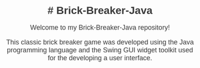 <div style="text-align: center; font-family: Arial, sans-serif;">
  <h1 style="color: #3A3A3A;"># Brick-Breaker-Java</h1>
  <p style="color: #3A3A3A; font-size: 18px;">Welcome to my Brick-Breaker-Java repository!</p>
  <p style="color: #3A3A3A; font-size: 18px;">This classic brick breaker game was developed using the Java programming language and the Swing GUI widget toolkit used for the developing a user interface.</p>
</div>

